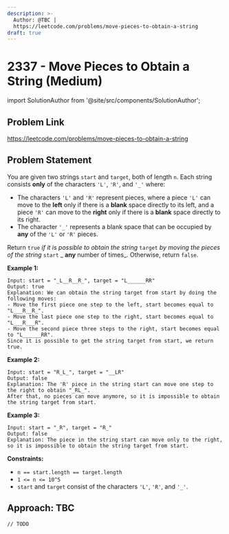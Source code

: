 ```yaml
---
description: >-
  Author: @TBC |
  https://leetcode.com/problems/move-pieces-to-obtain-a-string
draft: true
---
```


# 2337 - Move Pieces to Obtain a String (Medium)

import SolutionAuthor from '@site/src/components/SolutionAuthor';

## Problem Link

https://leetcode.com/problems/move-pieces-to-obtain-a-string

## Problem Statement

You are given two strings `start` and `target`, both of length `n`. Each string consists **only** of the characters `'L'`, `'R'`, and `'_'` where:

* The characters `'L'` and `'R'` represent pieces, where a piece `'L'` can move to the **left** only if there is a **blank** space directly to its left, and a piece `'R'` can move to the **right** only if there is a **blank** space directly to its right.
* The character `'_'` represents a blank space that can be occupied by **any** of the `'L'` or `'R'` pieces.

Return `true` _if it is possible to obtain the string_ `target` _by moving the pieces of the string_ `start` _ **any** number of times_. Otherwise, return `false`.

**Example 1:**

```
Input: start = "_L__R__R_", target = "L______RR"
Output: true
Explanation: We can obtain the string target from start by doing the following moves:
- Move the first piece one step to the left, start becomes equal to "L___R__R_".
- Move the last piece one step to the right, start becomes equal to "L___R___R".
- Move the second piece three steps to the right, start becomes equal to "L______RR".
Since it is possible to get the string target from start, we return true.
```

**Example 2:**

```
Input: start = "R_L_", target = "__LR"
Output: false
Explanation: The 'R' piece in the string start can move one step to the right to obtain "_RL_".
After that, no pieces can move anymore, so it is impossible to obtain the string target from start.
```

**Example 3:**

```
Input: start = "_R", target = "R_"
Output: false
Explanation: The piece in the string start can move only to the right, so it is impossible to obtain the string target from start.
```

**Constraints:**

* `n == start.length == target.length`
* `1 <= n <= 10^5`
* `start` and `target` consist of the characters `'L'`, `'R'`, and `'_'`.

## Approach: TBC

<SolutionAuthor name="@TBC"/>

```
// TODO
```
